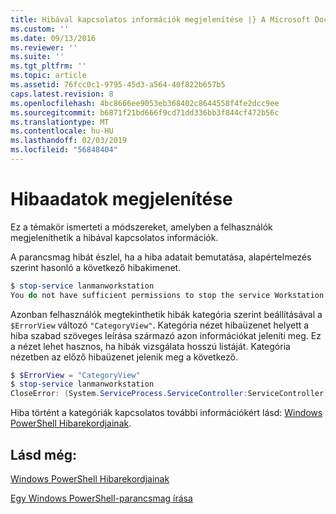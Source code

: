 ```yaml
---
title: Hibával kapcsolatos információk megjelenítése |} A Microsoft Docs
ms.custom: ''
ms.date: 09/13/2016
ms.reviewer: ''
ms.suite: ''
ms.tgt_pltfrm: ''
ms.topic: article
ms.assetid: 76fcc0c1-9795-45d3-a564-40f822b657b5
caps.latest.revision: 8
ms.openlocfilehash: 4bc8666ee9053eb368402c8644558f4fe2dcc9ee
ms.sourcegitcommit: b6871f21bd666f9cd71dd336bb3f844cf472b56c
ms.translationtype: MT
ms.contentlocale: hu-HU
ms.lasthandoff: 02/03/2019
ms.locfileid: "56848404"
---
```

# <a name="displaying-error-information"></a>Hibaadatok megjelenítése

Ez a témakör ismerteti a módszereket, amelyben a felhasználók megjeleníthetik a hibával kapcsolatos információk.

A parancsmag hibát észlel, ha a hiba adatait bemutatása, alapértelmezés szerint hasonló a következő hibakimenet.

```powershell
$ stop-service lanmanworkstation
You do not have sufficient permissions to stop the service Workstation.
```

Azonban felhasználók megtekinthetik hibák kategória szerint beállításával a `$ErrorView` változó `"CategoryView"`. Kategória nézet hibaüzenet helyett a hiba szabad szöveges leírása származó azon információkat jeleníti meg. Ez a nézet lehet hasznos, ha hibák vizsgálata hosszú listáját. Kategória nézetben az előző hibaüzenet jelenik meg a következő.

```powershell
$ $ErrorView = "CategoryView"
$ stop-service lanmanworkstation
CloseError: (System.ServiceProcess.ServiceController:ServiceController) [stop-service], ServiceCommandException
```

Hiba történt a kategóriák kapcsolatos további információkért lásd: [Windows PowerShell Hibarekordjainak](./windows-powershell-error-records.md).

## <a name="see-also"></a>Lásd még:

[Windows PowerShell Hibarekordjainak](./windows-powershell-error-records.md)

[Egy Windows PowerShell-parancsmag írása](./writing-a-windows-powershell-cmdlet.md)
